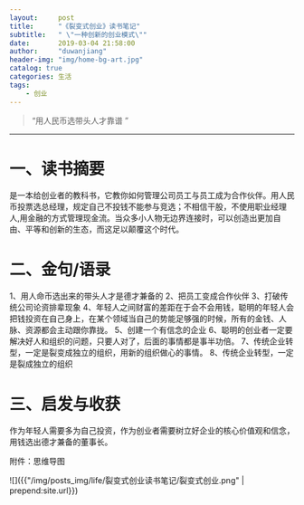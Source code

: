 ```yaml
---
layout: 	post
title: 		"《裂变式创业》读书笔记"
subtitle:	" \"一种创新的创业模式\""
date:		2019-03-04 21:58:00
author:		"duwanjiang"
header-img:	"img/home-bg-art.jpg"
catalog: true
categories: 生活
tags:
    - 创业
---
```


> “用人民币选带头人才靠谱 ”

---
# 一、读书摘要
是一本给创业者的教科书，它教你如何管理公司员工与员工成为合作伙伴。用人民币投票选总经理，规定自己不投钱不能参与竞选；不相信干股，不使用职业经理人,用金融的方式管理现金流。当众多小人物无边界连接时，可以创造出更加自由、平等和创新的生态，而这足以颠覆这个时代。
# 二、金句/语录
1、用人命币选出来的带头人才是德才兼备的
2、把员工变成合作伙伴
3、打破传统公司论资排辈现象
4、年轻人之间财富的差距在于会不会用钱，聪明的年轻人会把钱投资在自己身上，在某个领域当自己的势能足够强的时候，所有的金钱、人脉、资源都会主动跟你靠拢。
5、创建一个有信念的企业
6、聪明的创业者一定要解决好人和组织的问题，只要人对了，后面的事情都是事半功倍。
7、传统企业转型，一定是裂变成独立的组织，用新的组织做心的事情。
8、传统企业转型，一定是裂成独立的组织

# 三、启发与收获
作为年轻人需要多为自己投资，作为创业者需要树立好企业的核心价值观和信念，用钱选出德才兼备的董事长。

附件：思维导图

![]({{"/img/posts_img/life/裂变式创业读书笔记/裂变式创业.png" | prepend:site.url}})